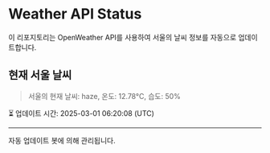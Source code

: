 
# Weather API Status

이 리포지토리는 OpenWeather API를 사용하여 서울의 날씨 정보를 자동으로 업데이트합니다.

## 현재 서울 날씨
> 서울의 현재 날씨: haze, 온도: 12.78°C, 습도: 50%

⏳ 업데이트 시간: 2025-03-01 06:20:08 (UTC)

---
자동 업데이트 봇에 의해 관리됩니다.
